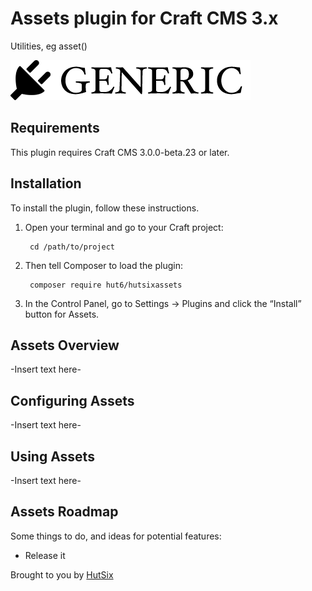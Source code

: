 # Assets plugin for Craft CMS 3.x

Utilities, eg asset()

![Screenshot](resources/img/plugin-logo.png)

## Requirements

This plugin requires Craft CMS 3.0.0-beta.23 or later.

## Installation

To install the plugin, follow these instructions.

1. Open your terminal and go to your Craft project:

        cd /path/to/project

2. Then tell Composer to load the plugin:

        composer require hut6/hutsixassets

3. In the Control Panel, go to Settings → Plugins and click the “Install” button for Assets.

## Assets Overview

-Insert text here-

## Configuring Assets

-Insert text here-

## Using Assets

-Insert text here-

## Assets Roadmap

Some things to do, and ideas for potential features:

* Release it

Brought to you by [HutSix](https://hutsix.com.au)
